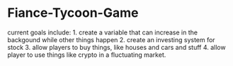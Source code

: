 # Fiance-Tycoon-Game
current goals include:  1. create a variable that can increase in the backgound while other things happen 2. create an investing system for stock 3. allow players to buy things, like houses and cars and stuff 4. allow player to use things like crypto in a fluctuating market.
